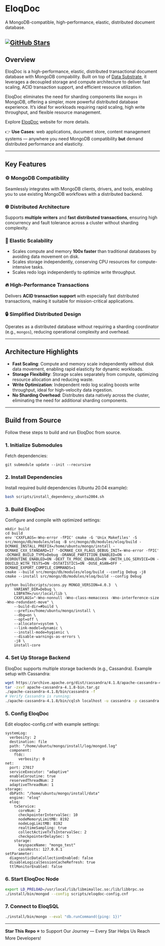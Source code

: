 # EloqDoc  
A MongoDB-compatible, high-performance, elastic, distributed document database.

[![GitHub Stars](https://img.shields.io/github/stars/eloqdata/eloqdoc?style=social)](https://github.com/eloqdata/eloqdoc/stargazers)
---

## Overview
EloqDoc is a high-performance, elastic, distributed transactional document database with MongoDB compability. Built on top of [Data Substrate](https://www.eloqdata.com/blog/2024/08/11/data-substrate), it leverages a decoupled storage and compute architecture to deliver fast scaling, ACID transaction support, and efficient resource utilization.

EloqDoc eliminates the need for sharding components like `mongos` in MongoDB, offering a simpler, more powerful distributed database experience. It’s ideal for workloads requiring rapid scaling, high write throughput, and flexible resource management.

Explore [EloqDoc](https://www.eloqdata.com/product/eloqdoc) website for more details.

👉 **Use Cases**: web applications, ducument store, content management systems — anywhere you need MongoDB compatibility **but** demand distributed performance and elasticity.

---

## Key Features

### ⚙️ MongoDB Compatibility
Seamlessly integrates with MongoDB clients, drivers, and tools, enabling you to use existing MongoDB workflows with a distributed backend.

### 🌐 Distributed Architecture
Supports **multiple writers** and **fast distributed transactions**, ensuring high concurrency and fault tolerance across a cluster without sharding complexity.

### 🔄 Elastic Scalability
- Scales compute and memory **100x faster** than traditional databases by avoiding data movement on disk.
- Scales storage independently, conserving CPU resources for compute-intensive tasks.
- Scales redo logs independently to optimize write throughput.

### 🔥 High-Performance Transactions
Delivers **ACID transaction support** with especially fast distributed transactions, making it suitable for mission-critical applications.

### 🔒 Simplified Distributed Design
Operates as a distributed database without requiring a sharding coordinator (e.g., `mongos`), reducing operational complexity and overhead.

---

## Architecture Highlights

- **Fast Scaling**: Compute and memory scale independently without disk data movement, enabling rapid elasticity for dynamic workloads.
- **Storage Flexibility**: Storage scales separately from compute, optimizing resource allocation and reducing waste.
- **Write Optimization**: Independent redo log scaling boosts write throughput, ideal for high-velocity data ingestion.
- **No Sharding Overhead**: Distributes data natively across the cluster, eliminating the need for additional sharding components.

---

## Build from Source

Follow these steps to build and run EloqDoc from source.

### 1. Initialize Submodules
Fetch dependencies:

```
git submodule update --init --recursive
```

### 2. Install Dependencies
Install required build dependencies (Ubuntu 20.04 example):

```bash
bash scripts/install_dependency_ubuntu2004.sh
```

### 3. Build EloqDoc
Configure and compile with optimized settings:

```
mkdir build
cd build
env 'CXXFLAGS=-Wno-error -fPIC' cmake -G 'Unix Makefiles' -S src/mongo/db/modules/eloq -B src/mongo/db/modules/eloq/build -DCMAKE_INSTALL_PREFIX=/home/ubuntu/mongo/install -DCMAKE_CXX_STANDARD=17 '-DCMAKE_CXX_FLAGS_DEBUG_INIT=-Wno-error -fPIC' -DCMAKE_BUILD_TYPE=Debug -DRANGE_PARTITION_ENABLED=ON -DCOROUTINE_ENABLED=ON -DEXT_TX_PROC_ENABLED=ON -DWITH_LOG_SERVICE=ON -DBUILD_WITH_TESTS=ON -DSTATISTICS=ON -DUSE_ASAN=OFF -DCMAKE_EXPORT_COMPILE_COMMANDS=1
cmake --build src/mongo/db/modules/eloq/build --config Debug -j8
cmake --install src/mongo/db/modules/eloq/build --config Debug

python buildscripts/scons.py MONGO_VERSION=4.0.3  \
    VARIANT_DIR=Debug \
    LIBPATH=/usr/local/lib \
    CXXFLAGS="-Wno-nonnull -Wno-class-memaccess -Wno-interference-size -Wno-redundant-move" \
    --build-dir=#build \
    --prefix=/home/ubuntu/mongo/install \
    --dbg=on \
    --opt=off \
    --allocator=system \
    --link-model=dynamic \
    --install-mode=hygienic \
    --disable-warnings-as-errors \
    -j8 \
    install-core
```

### 4. Set Up Storage Backend
EloqDoc supports multiple storage backends (e.g., Cassandra). Example setup with Cassandra:

```bash
wget https://archive.apache.org/dist/cassandra/4.1.8/apache-cassandra-4.1.8-bin.tar.gz
tar -zxvf apache-cassandra-4.1.8-bin.tar.gz
./apache-cassandra-4.1.8/bin/cassandra -f
# Verify Cassandra is running:
./apache-cassandra-4.1.8/bin/cqlsh localhost -u cassandra -p cassandra
```

### 5. Config EloqDoc
Edit eloqdoc-config.cnf with example settings:
```
systemLog:
  verbosity: 2
  destination: file
  path: "/home/ubuntu/mongo/install/log/mongod.log"
  component:
    ftdc:
      verbosity: 0
net:
  port: 27017
  serviceExecutor: "adaptive"
  enableCoroutine: true
  reservedThreadNum: 2
  adaptiveThreadNum: 1
storage:
  dbPath: "/home/ubuntu/mongo/install/data"
  engine: "eloq"
  eloq:
    txService:
      coreNum: 2
      checkpointerIntervalSec: 10
      nodeMemoryLimitMB: 8192
      nodeLogLimitMB: 8192
      realtimeSampling: true
      collectActiveTxTsIntervalSec: 2
      checkpointerDelaySec: 5
    storage:
      keyspaceName: "mongo_test"
      cassHosts: 127.0.0.1
setParameter:
  diagnosticDataCollectionEnabled: false
  disableLogicalSessionCacheRefresh: true
  ttlMonitorEnabled: false
```

### 6. Start EloqDoc Node

```bash
export LD_PRELOAD=/usr/local/lib/libmimalloc.so:/lib/libbrpc.so
./install/bin/mongod --config scripts/eloqdoc-config.cnf
```

### 7. Connect to EloqSQL
```bash
./install/bin/mongo --eval "db.runCommand({ping: 1})"
```

---

**Star This Repo ⭐** to Support Our Journey — Every Star Helps Us Reach More Developers!
